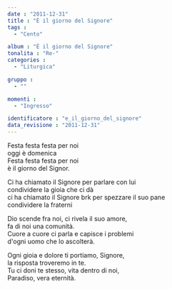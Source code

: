 ```yaml
---
date : "2011-12-31"
title : "È il giorno del Signore"
tags : 
  - "Cento"

album : "È il giorno del Signore"
tonalita : "Re-"
categories : 
  - "Liturgica"

gruppo : 
  - ""

momenti : 
  - "Ingresso"

identificatore : "e_il_giorno_del_signore"
data_revisione : "2011-12-31"
---
```

  
  
  
Festa festa festa per noi  
oggi è domenica      
Festa festa festa per noi  
è il giorno del Signor.        
  
  
  
 Ci ha chiamato il Signore per parlare con lui  
condividere la gioia che ci dà    
ci ha chiamato il Signore brk per spezzare il suo pane  
condividere la fraterni    
  
  
  
  
Dio scende fra noi, ci rivela il suo amore,  
fa di noi una comunità.  
Cuore a cuore ci parla e capisce i problemi  
d'ogni uomo che lo ascolterà.  
  
  
  
  
Ogni gioia e dolore ti portiamo, Signore,  
la risposta troveremo in te.  
Tu ci doni te stesso, vita dentro di noi,  
Paradiso, vera eternità.  
  
  
  
  
  
